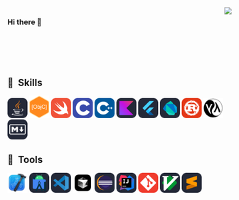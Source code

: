 <img align="right" src="https://github-readme-stats.vercel.app/api?username=yuxiaopeng&show_icons=true&icon_color=CE1D2D&text_color=718096&bg_color=00000000&hide_title=true&hide_border=true" />

### Hi there 👋

<br/>
<br/>
<br/>
<br/>

<h2> 🚀 &nbsp;Skills</h2>
<p align="left">
<img src="assets/Java-Dark.svg" alt="Java" title="Java" width="45" height="45"/>
<img src="assets/Objective-C.webp" alt="Objective-C" title="Objective-C" width="45" height="50"/>
<img src="assets/Swift.svg" alt="Swift" title="Swift" width="45" height="45"/>
<img src="assets/C.svg" alt="C" title="C" width="45" height="45"/> 
<img src="assets/CPP.svg" alt="C++" title="C++" width="45" height="45"/>
<img src="assets/Kotlin-Dark.svg" alt="Kotlin" title="Kotlin" width="45" height="45"/>
<img src="assets/Flutter-Dark.svg" alt="Flutter" title="Flutter" width="45" height="45"/>
<img src="assets/Dart-Dark.svg" alt="Dart" title="Dart" width="45" height="45"/>    
<img src="assets/Rust.svg" alt="Rust" title="Rust" width="45" height="45"/>
<img src="assets/Lisp.png" alt="Lisp" title="Lisp" width="45" height="45"/>
<img src="assets/Markdown-Dark.svg" alt="Markdown" title="Markdown" width="45" height="45"/>
<h2> 🚀 &nbsp;Tools</h2>
<p align="left">
<img src="assets/Xcode.png" alt="Xcode" title="Xcode" width="45" height="45"/>
<img src="assets/AndroidStudio-Dark.svg" alt="Android Studio" title="Android Studio" width="45" height="45"/>
<img src="assets/VSCode-Dark.svg" alt="VSCode" title="VSCode" width="45" height="45"/>
<img src="assets/Cursor.png" alt="Cursor" title="Cursor" width="45" height="45"/>
<img src="assets/Eclipse-Dark.svg" alt="Eclipse" title="Eclipse" width="45" height="45"/>
<img src="assets/Idea-Dark.svg" alt="IntelliJ IDEA" title="IntelliJ IDEA" width="45" height="45"/>
<img src="assets/Git.svg" alt="Git" title="Git" width="45" height="45"/>
<img src="assets/VIM-Dark.svg" alt="Vim" title="Vim" width="45" height="45"/>
<img src="assets/Sublime-Dark.svg" alt="Sublime" title="Sublime" width="45" height="45"/>
</p>